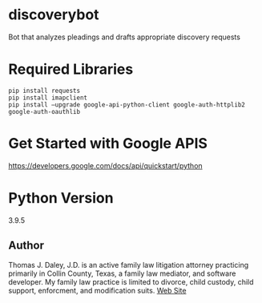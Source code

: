 # discoverybot
Bot that analyzes pleadings and drafts appropriate discovery requests

# Required Libraries
```
pip install requests
pip install imapclient
pip install –upgrade google-api-python-client google-auth-httplib2 google-auth-oauthlib
```

# Get Started with Google APIS
https://developers.google.com/docs/api/quickstart/python

# Python Version
3.9.5

## Author

Thomas J. Daley, J.D. is an active family law litigation attorney practicing primarily in Collin County, Texas, a family law mediator, and software developer. My family law practice is limited to divorce, child custody, child support, enforcment, and modification suits. [Web Site](https://koonsfuller.com/attorneys/tom-daley/)

